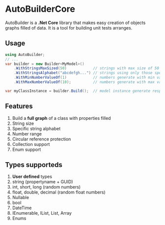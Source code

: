 # AutoBuilderCore
AutoBuilder is a **.Net Core** library that makes easy creation of objects graphs filled of data.
It is a tool for building unit tests arranges.

## Usage
```csharp
using AutoBuilder;
// ...
var builder = new Builder<MyModel>()
    .WithStringsMaxSized(50)            // strings with max size of 50
    .WithStringsAlphabet("abcdefgh...") // strings using only those specific characters
    .WithMinNumberValueOf(1)            // numbers generate with min value of 1
    .WithMaxNumberValueOf(10);          // numbers generate with max value of 10

var myClassInstance = builder.Build();  // model instance generate respecting the config above
```

## Features
1. Build a **full graph** of a class with properties filled
1. String size
1. Specific string alphabet
1. Number range
1. Circular reference protection
1. Collection support
1. Enum support

## Types supporteds
1. **User defined** types
1. string (propertyname + GUID)
1. int, short, long (random numbers)
1. float, double, decimal (random float numbers)
1. Nullable
1. bool 
1. DateTime
1. IEnumerable<T>, IList<T>, List<T>, Array
1. Enums